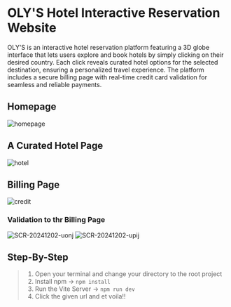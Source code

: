 # OLY'S Hotel Interactive Reservation Website
OLY'S is an interactive hotel reservation platform featuring a 3D globe interface that lets users explore and book hotels by simply clicking on their desired country. Each click reveals curated hotel options for the selected destination, ensuring a personalized travel experience. The platform includes a secure billing page with real-time credit card validation for seamless and reliable payments.
## Homepage
![homepage](https://github.com/user-attachments/assets/8e3859bc-3dec-4e8e-a077-96509165c153)
## A Curated Hotel Page
![hotel](https://github.com/user-attachments/assets/b1d9424a-fd25-446a-a2f5-47076dbe74d8)
## Billing Page
![credit](https://github.com/user-attachments/assets/087534d9-2b20-467b-9250-3be20d09e6a2)
### Validation to thr Billing Page
![SCR-20241202-uonj](https://github.com/user-attachments/assets/4f5f2029-0653-472b-9f37-fec306154a5a)
![SCR-20241202-upij](https://github.com/user-attachments/assets/26aab0f7-1dae-4fa7-a54a-686912fb7be6)
## Step-By-Step
>1. Open your terminal and change your directory to the root project
>2. Install npm -> `npm install`
>3. Run the Vite Server -> `npm run dev`
>4. Click the given url and et voila!!
